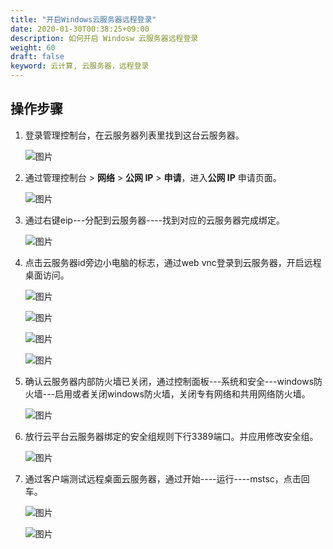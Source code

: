 ```yaml
---
title: "开启Windows云服务器远程登录"
date: 2020-01-30T00:38:25+09:00
description: 如何开启 Windosw 云服务器远程登录
weight: 60
draft: false
keyword: 云计算, 云服务器，远程登录
---
```


## 操作步骤

1. 登录管理控制台，在云服务器列表里找到这台云服务器。

   ![图片](/compute/vm/_images/image.png)

2. 通过管理控制台 > **网络** > **公网 IP** > **申请**，进入**公网 IP** 申请页面。

   ![图片](/compute/vm/_images/image-1568884014191.png)

3. 通过右键eip---分配到云服务器----找到对应的云服务器完成绑定。

   ![图片](/compute/vm/_images/image-1568884020689.png)

4. 点击云服务器id旁边小电脑的标志，通过web vnc登录到云服务器，开启远程桌面访问。

   ![图片](/compute/vm/_images/image-1568884029354.png)

   ![图片](/compute/vm/_images/image-1568884045486.png)

   ![图片](/compute/vm/_images/image-1568884042485.png)

   ![图片](/compute/vm/_images/image-1568884094219.png)

5. 确认云服务器内部防火墙已关闭，通过控制面板---系统和安全---windows防火墙---启用或者关闭windows防火墙，关闭专有网络和共用网络防火墙。

   ![图片](/compute/vm/_images/image-1568884099948.png)

6. 放行云平台云服务器绑定的安全组规则下行3389端口。并应用修改安全组。

   ![图片](/compute/vm/_images/image-1568884118279.png)

7. 通过客户端测试远程桌面云服务器，通过开始----运行----mstsc，点击回车。

   ![图片](/compute/vm/_images/image-1568884119758.png)

   ![图片](/compute/vm/_images/image-1568884121368.png)

